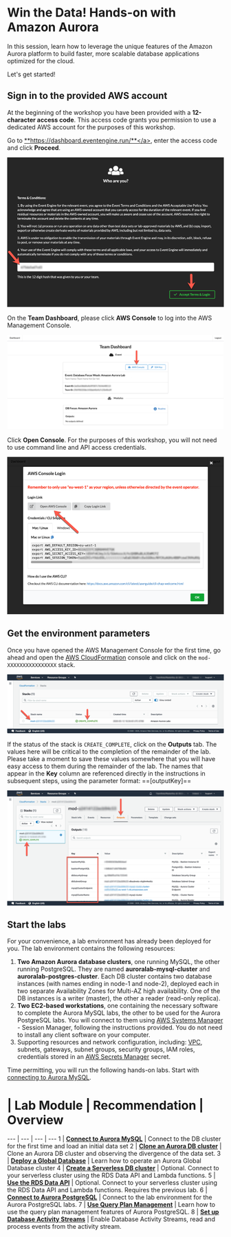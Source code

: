 # Win the Data! Hands-on with Amazon Aurora

In this session, learn how to leverage the unique features of the Amazon Aurora platform to build faster, more scalable database applications optimized for the cloud.

Let's get started!

## Sign in to the provided AWS account

At the beginning of the workshop you have been provided with a **12-character access code**. This access code grants you permission to use a dedicated AWS account for the purposes of this workshop.

Go to <a href="https://dashboard.eventengine.run/" target="_blank">**https://dashboard.eventengine.run/**</a>, enter the access code and click **Proceed**.

<span class="image">![EventEngine Login](ee-login.png?raw=true)</span>

On the **Team Dashboard**, please click **AWS Console** to log into the AWS Management Console.

<span class="image">![EventEngine Dashboard](ee-dashboard.png?raw=true)</span>

Click **Open Console**. For the purposes of this workshop, you will not need to use command line and API access credentials.

<span class="image">![EventEngine Open Console](ee-open-console.png?raw=true)</span>

## Get the environment parameters

Once you have opened the AWS Management Console for the first time, go ahead and open the <a href="https://eu-west-1.console.aws.amazon.com/cloudformation/home?region=eu-west-1#/stacks" target="_blank">AWS CloudFormation</a> console and click on the `mod-XXXXXXXXXXXXXXXX` stack.

<span class="image">![Stack List](cfn-stack-list.png?raw=true)</span>

If the status of the stack is `CREATE_COMPLETE`, click on the **Outputs** tab. The values here will be critical to the completion of the remainder of the lab.  Please take a moment to save these values somewhere that you will have easy access to them during the remainder of the lab. The names that appear in the **Key** column are referenced directly in the instructions in subsequent steps, using the parameter format: ==[outputKey]==

<span class="image">![Stack Outputs](cfn-stack-outputs.png?raw=true)</span>

## Start the labs

For your convenience, a lab environment has already been deployed for you. The lab environment contains the following resources:

1. **Two Amazon Aurora database clusters**, one running MySQL, the other running PostgreSQL. They are named **auroralab-mysql-cluster** and **auroralab-postgres-cluster**. Each DB cluster contains two database instances (with names ending in node-1 and node-2), deployed each in two separate Availability Zones for Multi-AZ high availability. One of the DB instances is a writer (master), the other a reader (read-only replica).
2. **Two EC2-based workstations**, one containing the necessary software to complete the Aurora MySQL labs, the other to be used for the Aurora PostgreSQL labs. You will connect to them using <a href="https://docs.aws.amazon.com/systems-manager/latest/userguide/what-is-systems-manager.html" target="_blank">AWS Systems Manager</a> - Session Manager, following the instructions provided. You do not need to install any client software on your computer.
3. Supporting resources and network configuration, including: <a href="https://docs.aws.amazon.com/vpc/latest/userguide/what-is-amazon-vpc.html" target="_blank">VPC</a>, subnets, gateways, subnet groups, security groups, IAM roles, credentials stored in an <a href="https://docs.aws.amazon.com/secretsmanager/latest/userguide/intro.html" target="_blank">AWS Secrets Manager</a> secret.

Time permitting, you will run the following hands-on labs. Start with  [connecting to Aurora MySQL](/win/ams-connect/).

# | Lab Module | Recommendation | Overview
--- | --- | --- | ---
1 | [**Connect to Aurora MySQL**](/win/ams-connect/) | Connect to the DB cluster for the first time and load an initial data set
2 | [**Clone an Aurora DB cluster**](/win/ams-clone/) | Clone an Aurora DB cluster and observing the divergence of the data set.
3 | [**Deploy a Global Database**](/win/ams-gdb/) | Learn how to operate an Aurora Global Database cluster
4 | [**Create a Serverless DB cluster**](/win/ams-srvless-create/) | Optional. Connect to your serverless cluster using the RDS Data API and Lambda functions.
5 | [**Use the RDS Data API**](/win/ams-srvless-data-api/) | Optional. Connect to your serverless cluster using the RDS Data API and Lambda functions. Requires the previous lab.
6 | [**Connect to Aurora PostgreSQL**](/win/apg-connect/) | Connect to the lab environment for the Aurora PostgreSQL labs.
7 | [**Use Query Plan Management**](/win/apg-qpm/) | Learn how to use the query plan management features of Aurora PostgreSQL.
8 | [**Set up Database Activity Streams**](/win/apg-das/) | Enable Database Activity Streams, read and process events from the activity stream.

